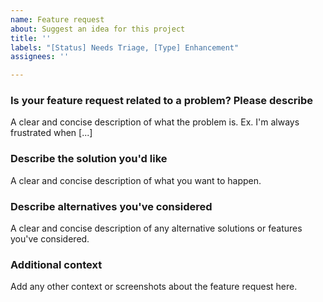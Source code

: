 ```yaml
---
name: Feature request
about: Suggest an idea for this project
title: ''
labels: "[Status] Needs Triage, [Type] Enhancement"
assignees: ''

---
```


<!-- Thanks for contributing to Sensei LMS! Pick a clear title ("Lesson: Show complexity in individual lessons") and proceed. -->

### Is your feature request related to a problem? Please describe
A clear and concise description of what the problem is. Ex. I'm always frustrated when [...]

### Describe the solution you'd like
A clear and concise description of what you want to happen.

### Describe alternatives you've considered
A clear and concise description of any alternative solutions or features you've considered.

### Additional context
Add any other context or screenshots about the feature request here.
